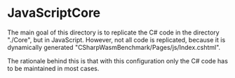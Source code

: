 # JavaScriptCore
The main goal of this directory is to replicate the C# code in the directory "./Core",
but in JavaScript. However, not all code is replicated, because it is dynamically 
generated "CSharpWasmBenchmark/Pages/js/Index.cshtml". 

The rationale behind this is that with this configuration only the C# code has 
to be maintained in most cases.